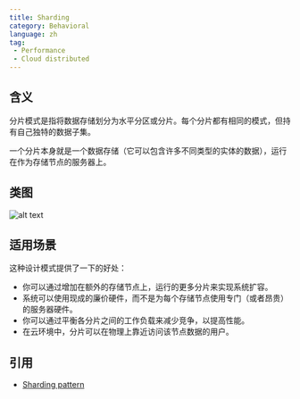 ```yaml
---
title: Sharding 
category: Behavioral
language: zh
tag:  
 - Performance
 - Cloud distributed
---
```


## 含义

分片模式是指将数据存储划分为水平分区或分片。每个分片都有相同的模式，但持有自己独特的数据子集。

一个分片本身就是一个数据存储（它可以包含许多不同类型的实体的数据），运行在作为存储节点的服务器上。

## 类图

![alt text](./etc/sharding.urm.png "Sharding pattern class diagram")

## 适用场景

这种设计模式提供了一下的好处：

- 你可以通过增加在额外的存储节点上，运行的更多分片来实现系统扩容。
- 系统可以使用现成的廉价硬件，而不是为每个存储节点使用专门（或者昂贵）的服务器硬件。
- 你可以通过平衡各分片之间的工作负载来减少竞争，以提高性能。
- 在云环境中，分片可以在物理上靠近访问该节点数据的用户。

## 引用

* [Sharding pattern](https://docs.microsoft.com/en-us/azure/architecture/patterns/sharding)